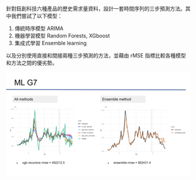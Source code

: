 針對鈺創科技六種產品的歷史需求量資料，設計一套時間序列的三步預測方法。其中我們嘗試了以下模型：
1. 傳統時序模型 ARIMA
2. 機器學習模型 Random Forests, XGboost
3. 集成式學習 Ensemble learning

以及分別使用直接和間接兩種三步預測的方法，並藉由 rMSE 指標比較各種模型和方法之間的優劣勢。

![image](https://github.com/edward19978695/NTHU-STAT/blob/main/Practicing%20Statistics%20(with%20project)/%E9%88%BA%E5%89%B5%E7%A7%91%E6%8A%80/%E8%9E%A2%E5%B9%95%E6%93%B7%E5%8F%96%E7%95%AB%E9%9D%A2%20(234).png)
